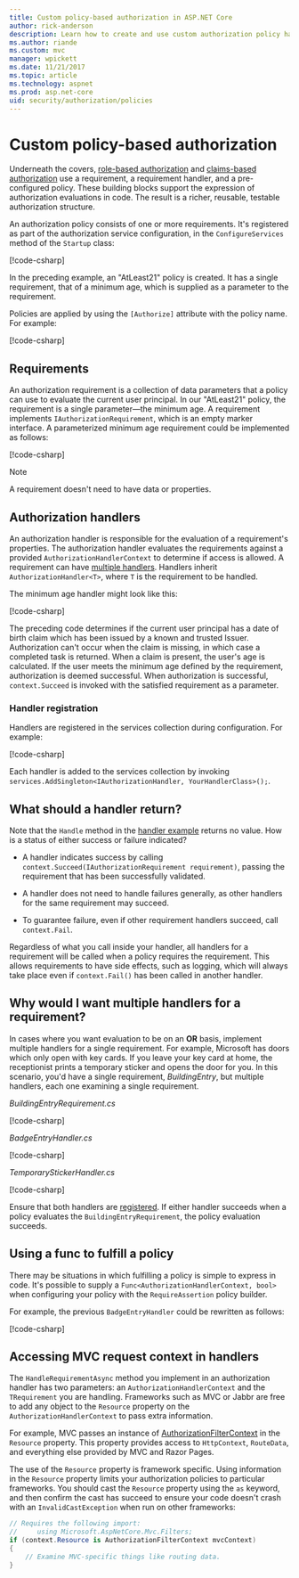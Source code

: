 ```yaml
---
title: Custom policy-based authorization in ASP.NET Core
author: rick-anderson
description: Learn how to create and use custom authorization policy handlers for enforcing authorization requirements in an ASP.NET Core app.
ms.author: riande
ms.custom: mvc
manager: wpickett
ms.date: 11/21/2017
ms.topic: article
ms.technology: aspnet
ms.prod: asp.net-core
uid: security/authorization/policies
---
```

# Custom policy-based authorization

Underneath the covers, [role-based authorization](xref:security/authorization/roles) and [claims-based authorization](xref:security/authorization/claims) use a requirement, a requirement handler, and a pre-configured policy. These building blocks support the expression of authorization evaluations in code. The result is a richer, reusable, testable authorization structure.

An authorization policy consists of one or more requirements. It's registered as part of the authorization service configuration, in the `ConfigureServices` method of the `Startup` class:

[!code-csharp[](policies/samples/PoliciesAuthApp1/Startup.cs?range=40-41,50-55,63,72)]

In the preceding example, an "AtLeast21" policy is created. It has a single requirement, that of a minimum age, which is supplied as a parameter to the requirement.

Policies are applied by using the `[Authorize]` attribute with the policy name. For example:

[!code-csharp[](policies/samples/PoliciesAuthApp1/Controllers/AlcoholPurchaseController.cs?name=snippet_AlcoholPurchaseControllerClass&highlight=4)]

## Requirements

An authorization requirement is a collection of data parameters that a policy can use to evaluate the current user principal. In our "AtLeast21" policy, the requirement is a single parameter&mdash;the minimum age. A requirement implements `IAuthorizationRequirement`, which is an empty marker interface. A parameterized minimum age requirement could be implemented as follows:

[!code-csharp[](policies/samples/PoliciesAuthApp1/Services/Requirements/MinimumAgeRequirement.cs?name=snippet_MinimumAgeRequirementClass)]

> [!NOTE]
> A requirement doesn't need to have data or properties.

<a name="security-authorization-policies-based-authorization-handler"></a>

## Authorization handlers

An authorization handler is responsible for the evaluation of a requirement's properties. The authorization handler evaluates the requirements against a provided `AuthorizationHandlerContext` to determine if access is allowed. A requirement can have [multiple handlers](#security-authorization-policies-based-multiple-handlers). Handlers inherit `AuthorizationHandler<T>`, where `T` is the requirement to be handled.

<a name="security-authorization-handler-example"></a>

The minimum age handler might look like this:

[!code-csharp[](policies/samples/PoliciesAuthApp1/Services/Handlers/MinimumAgeHandler.cs?name=snippet_MinimumAgeHandlerClass)]

The preceding code determines if the current user principal has a date of birth claim which has been issued by a known and trusted Issuer. Authorization can't occur when the claim is missing, in which case a completed task is returned. When a claim is present, the user's age is calculated. If the user meets the minimum age defined by the requirement, authorization is deemed successful. When authorization is successful, `context.Succeed` is invoked with the satisfied requirement as a parameter.

<a name="security-authorization-policies-based-handler-registration"></a>

### Handler registration

Handlers are registered in the services collection during configuration. For example:

[!code-csharp[](policies/samples/PoliciesAuthApp1/Startup.cs?range=40-41,50-55,63-65,72)]

Each handler is added to the services collection by invoking `services.AddSingleton<IAuthorizationHandler, YourHandlerClass>();`.

## What should a handler return?

Note that the `Handle` method in the [handler example](#security-authorization-handler-example) returns no value. How is a status of either success or failure indicated?

* A handler indicates success by calling `context.Succeed(IAuthorizationRequirement requirement)`, passing the requirement that has been successfully validated.

* A handler does not need to handle failures generally, as other handlers for the same requirement may succeed.

* To guarantee failure, even if other requirement handlers succeed, call `context.Fail`.

Regardless of what you call inside your handler, all handlers for a requirement will be called when a policy requires the requirement. This allows requirements to have side effects, such as logging, which will always take place even if `context.Fail()` has been called in another handler.

<a name="security-authorization-policies-based-multiple-handlers"></a>

## Why would I want multiple handlers for a requirement?

In cases where you want evaluation to be on an **OR** basis, implement multiple handlers for a single requirement. For example, Microsoft has doors which only open with key cards. If you leave your key card at home, the receptionist prints a temporary sticker and opens the door for you. In this scenario, you'd have a single requirement, *BuildingEntry*, but multiple handlers, each one examining a single requirement.

*BuildingEntryRequirement.cs*

[!code-csharp[](policies/samples/PoliciesAuthApp1/Services/Requirements/BuildingEntryRequirement.cs?name=snippet_BuildingEntryRequirementClass)]

*BadgeEntryHandler.cs*

[!code-csharp[](policies/samples/PoliciesAuthApp1/Services/Handlers/BadgeEntryHandler.cs?name=snippet_BadgeEntryHandlerClass)]

*TemporaryStickerHandler.cs*

[!code-csharp[](policies/samples/PoliciesAuthApp1/Services/Handlers/TemporaryStickerHandler.cs?name=snippet_TemporaryStickerHandlerClass)]

Ensure that both handlers are [registered](xref:security/authorization/policies#security-authorization-policies-based-handler-registration). If either handler succeeds when a policy evaluates the `BuildingEntryRequirement`, the policy evaluation succeeds.

## Using a func to fulfill a policy

There may be situations in which fulfilling a policy is simple to express in code. It's possible to supply a `Func<AuthorizationHandlerContext, bool>` when configuring your policy with the `RequireAssertion` policy builder.

For example, the previous `BadgeEntryHandler` could be rewritten as follows:

[!code-csharp[](policies/samples/PoliciesAuthApp1/Startup.cs?range=52-53,57-63)]

## Accessing MVC request context in handlers

The `HandleRequirementAsync` method you implement in an authorization handler has two parameters: an `AuthorizationHandlerContext` and the `TRequirement` you are handling. Frameworks such as MVC or Jabbr are free to add any object to the `Resource` property on the `AuthorizationHandlerContext` to pass extra information.

For example, MVC passes an instance of [AuthorizationFilterContext](/dotnet/api/?term=AuthorizationFilterContext) in the `Resource` property. This property provides access to `HttpContext`, `RouteData`, and everything else provided by MVC and Razor Pages.

The use of the `Resource` property is framework specific. Using information in the `Resource` property limits your authorization policies to particular frameworks. You should cast the `Resource` property using the `as` keyword, and then confirm the cast has succeed to ensure your code doesn't crash with an `InvalidCastException` when run on other frameworks:

```csharp
// Requires the following import:
//     using Microsoft.AspNetCore.Mvc.Filters;
if (context.Resource is AuthorizationFilterContext mvcContext)
{
    // Examine MVC-specific things like routing data.
}
```
